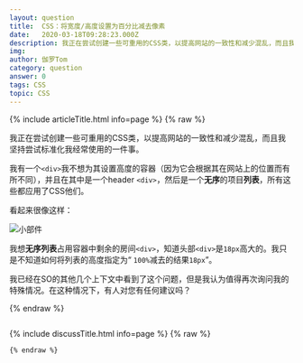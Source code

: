 ```yaml
---
layout: question
title:  CSS：将宽度/高度设置为百分比减去像素
date:   2020-03-18T09:28:23.000Z
description: 我正在尝试创建一些可重用的CSS类，以提高网站的一致性和减少混乱，而且我坚持尝试标准化我经常使用的一件事。我有一个<div>我不想为其设置高度的容器（...
img: 
author: 伽罗Tom
category: question
answer: 0
tags: CSS
topic: CSS
---
```

<div class="article-root">
  <div class="article">
    {% include articleTitle.html info=page %}
    {% raw %}
    <div class="article-content"><p><font style="vertical-align: inherit;"><font style="vertical-align: inherit;">我正在尝试创建一些可重用的CSS类，以提高网站的一致性和减少混乱，而且我坚持尝试标准化我经常使用的一件事。</font></font></p>

<p><font style="vertical-align: inherit;"><font style="vertical-align: inherit;">我有一个</font></font><code>&lt;div&gt;</code><font style="vertical-align: inherit;"><font style="vertical-align: inherit;">我不想为其设置高度</font><font style="vertical-align: inherit;">的容器</font><font style="vertical-align: inherit;">（因为它会根据其在网站上的位置而有所不同），并且在其中是一个header </font></font><code>&lt;div&gt;</code><font style="vertical-align: inherit;"><font style="vertical-align: inherit;">，然后是一个</font></font><strong><font style="vertical-align: inherit;"><font style="vertical-align: inherit;">无序</font></font></strong><font style="vertical-align: inherit;"><font style="vertical-align: inherit;">的项目</font><strong><font style="vertical-align: inherit;">列表</font></strong><font style="vertical-align: inherit;">，所有这些都应用了CSS他们。</font></font></p>

<p><font style="vertical-align: inherit;"><font style="vertical-align: inherit;">看起来很像这样：</font></font></p>

<p><img src="https://www.samyoc.com//uploads/users/21611/images/thumbnails/1584523576186.jpg" data-src="https://www.samyoc.com//uploads/users/21611/images/1584523576186.jpg" alt="小部件"></p>

<p><font style="vertical-align: inherit;"><font style="vertical-align: inherit;">我想</font></font><strong><font style="vertical-align: inherit;"><font style="vertical-align: inherit;">无序列表</font></font></strong><font style="vertical-align: inherit;"><font style="vertical-align: inherit;">占用容器中剩余的房间</font></font><code>&lt;div&gt;</code><font style="vertical-align: inherit;"><font style="vertical-align: inherit;">，知道头部</font></font><code>&lt;div&gt;</code><font style="vertical-align: inherit;"><font style="vertical-align: inherit;">是</font></font><code>18px</code><font style="vertical-align: inherit;"><font style="vertical-align: inherit;">高大的。</font><font style="vertical-align: inherit;">我只是不知道如何将列表的高度指定为“ </font></font><code>100%</code><font style="vertical-align: inherit;"><font style="vertical-align: inherit;">减去</font><font style="vertical-align: inherit;">的结果</font></font><code>18px</code><font style="vertical-align: inherit;"><font style="vertical-align: inherit;">”。</font></font></p>

<p><font style="vertical-align: inherit;"><font style="vertical-align: inherit;">我已经在SO的其他几个上下文中看到了这个问题，但是我认为值得再次询问我的特殊情况。</font><font style="vertical-align: inherit;">在这种情况下，有人对您有任何建议吗？</font></font></p></div>
    {% endraw %}
  </div>
  <p style="height: 0;width:0;overflow: hidden;"> 第2114篇《CSS：将宽度/高度设置为百分比减去像素》来自Winter(https://github.com/aiyld/aiyld.github.io)的站点</p>
  <div class="discuss-wrapper">
    {% include discussTitle.html info=page %}
    {% raw %}
    
    {% endraw %}
  </div>
<div>
